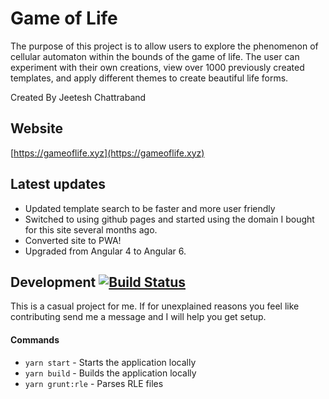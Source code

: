 # Game of Life

The purpose of this project is to allow users to explore the phenomenon of cellular automaton within the bounds of the game of life. The user can experiment with their own creations, view over 1000 previously created templates, and apply different themes to create beautiful life forms.

Created By Jeetesh Chattraband


## Website

[https://gameoflife.xyz](https://gameoflife.xyz)

## Latest updates
* Updated template search to be faster and more user friendly
* Switched to using github pages and started using the domain I bought for this site several months ago.
* Converted site to PWA!
* Upgraded from Angular 4 to Angular 6.

## Development [![Build Status](https://travis-ci.com/Jimeh87/game-of-life.svg?branch=master)](https://travis-ci.com/Jimeh87/game-of-life)
This is a casual project for me. If for unexplained reasons you feel like contributing send me a message and I will help you get setup.
#### Commands
* `yarn start` - Starts the application locally
* `yarn build` - Builds the application locally
* `yarn grunt:rle` - Parses RLE files

